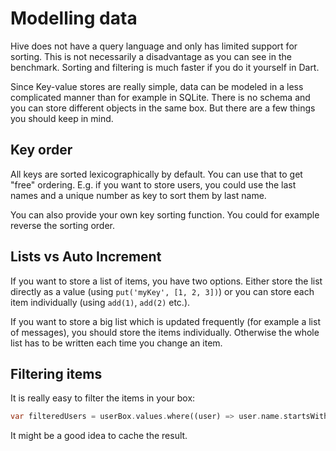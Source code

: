 # Modelling data

Hive does not have a query language and only has limited support for sorting. This is not necessarily a disadvantage as you can see in the benchmark. Sorting and filtering is much faster if you do it yourself in Dart.

Since Key-value stores are really simple, data can be modeled in a less complicated manner than for example in SQLite. There is no schema and you can store different objects in the same box. But there are a few things you should keep in mind.

## Key order

All keys are sorted lexicographically by default. You can use that to get "free" ordering. E.g. if you want to store users, you could use the last names and a unique number as key to sort them by last name.

You can also provide your own key sorting function. You could for example reverse the sorting order.

## Lists vs Auto Increment

If you want to store a list of items, you have two options. Either store the list directly as a value (using `put('myKey', [1, 2, 3])`) or you can store each item individually (using `add(1)`, `add(2)` etc.).

If you want to store a big list which is updated frequently (for example a list of messages), you should store the items individually. Otherwise the whole list has to be written each time you change an item.

## Filtering items

It is really easy to filter the items in your box:

```dart
var filteredUsers = userBox.values.where((user) => user.name.startsWith('s'));
```

It might be a good idea to cache the result.